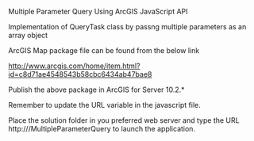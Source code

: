 Multiple Parameter Query Using ArcGIS JavaScript API

Implementation of QueryTask class by passng multiple parameters as an array object

ArcGIS Map package file can be found from the below link

http://www.arcgis.com/home/item.html?id=c8d71ae4548543b58cbc6434ab47bae8

Publish the above package in ArcGIS for Server 10.2.*

Remember to update the URL variable in the javascript file.

Place the solution folder in you preferred web server and type the URL http:///MultipleParameterQuery to launch the application.


